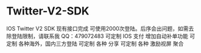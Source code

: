 # Twitter-V2-SDK
IOS Twitter V2 SDK 现有接口完成
可使用2000次登陆。后序会出问题，如需去除登陆限制，请联系我 QQ：479072483
可定制 IOS 支付 增加自动补单功能
可定制 各种海外，国内三方登陆
可定制 各种 分享
可定制 各种 激励视屏 聚合



